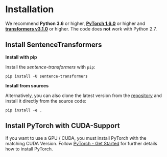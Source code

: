 # Installation

We recommend **Python 3.6** or higher, **[PyTorch 1.6.0](https://pytorch.org/get-started/locally/)** or higher and **[transformers v3.1.0](https://github.com/huggingface/transformers)** or higher. The code does **not** work with Python 2.7. 




## Install SentenceTransformers

**Install with pip**

Install the *sentence-transformers* with `pip`:
```
pip install -U sentence-transformers
```

**Install from sources**

Alternatively, you can also clone the latest version from the [repository](https://github.com/UKPLab/sentence-transformers) and install it directly from the source code:
````
pip install -e .
```` 

## Install PyTorch with CUDA-Support

If you want to use a GPU / CUDA, you must install PyTorch with the matching CUDA Version. Follow
[PyTorch - Get Started](https://pytorch.org/get-started/locally/) for further details how to install PyTorch.
